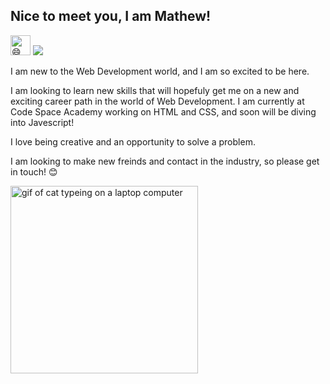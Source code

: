 ## Nice to meet you, I am Mathew!  <picture> <source srcset="https://fonts.gstatic.com/s/e/notoemoji/latest/1f604/512.webp" type="image/webp">
  <img src="https://fonts.gstatic.com/s/e/notoemoji/latest/1f604/512.gif" alt="😄" width="32" height="32">
</picture> 

<img src="https://img.shields.io/badge/LinkedIn-0077B5?style=for-the-badge&logo=linkedin&logoColor=white" href="https://www.linkedin.com/in/mathew-ritchie-802a9114b"/> 

I am new to the Web Development world, and I am so excited to be here. 

I am looking to learn new skills that will hopefuly get me on a new and exciting career path in the world of Web Development. I am currently at Code Space Academy working on HTML and CSS, and soon will be diving into Javescript! 


I love being creative and an opportunity to solve a problem.

I am looking to make new freinds and contact in the industry, so please get in touch! 😊

<img src="https://media.giphy.com/media/v1.Y2lkPTc5MGI3NjExaXdub3FtNHcwdHM2cHVteDRyaDk4ejA3bXR3c3l4aTUzNjJnNmV0bCZlcD12MV9naWZzX3NlYXJjaCZjdD1n/JIX9t2j0ZTN9S/giphy.gif" width="300px" alt="gif of cat typeing on a laptop computer"/>

<!--
**Mathew-Ritchie/Mathew-Ritchie** is a ✨ _special_ ✨ repository because its `README.md` (this file) appears on your GitHub profile.

Here are some ideas to get you started:

- 🔭 I’m currently working on ...
- 🌱 I’m currently learning ...
- 👯 I’m looking to collaborate on ...
- 🤔 I’m looking for help with ...
- 💬 Ask me about ...
- 📫 How to reach me: ...
- 😄 Pronouns: ...
- ⚡ Fun fact: ...
-->
